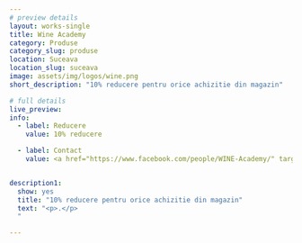 ```yaml
---
# preview details
layout: works-single
title: Wine Academy
category: Produse
category_slug: produse
location: Suceava
location_slug: suceava
image: assets/img/logos/wine.png
short_description: "10% reducere pentru orice achizitie din magazin"

# full details
live_preview: 
info:
  - label: Reducere
    value: 10% reducere

  - label: Contact
    value: <a href="https://www.facebook.com/people/WINE-Academy/" target="_blank">Website</a>


description1:
  show: yes
  title: "10% reducere pentru orice achizitie din magazin"
  text: "<p>.</p>
  "

---
```


